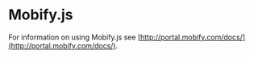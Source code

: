 Mobify.js
=========

For information on using Mobify.js see [http://portal.mobify.com/docs/](http://portal.mobify.com/docs/).